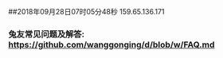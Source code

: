 ##2018年09月28日07时05分48秒 159.65.136.171
### 兔友常见问题及解答: https://github.com/wanggonging/d/blob/w/FAQ.md
